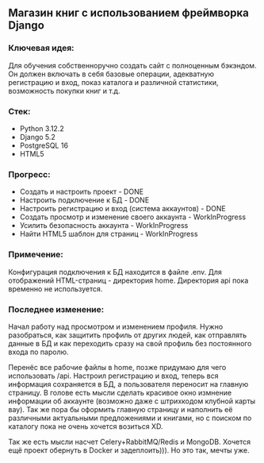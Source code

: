 ## Магазин книг с использованием фреймворка Django

### Ключевая идея:
 Для обучения собственноручно создать сайт с полноценным бэкэндом. 
 Он должен включать в себя базовые операции, адекватную регистрацию и вход, показ каталога и различной статистики, возможность покупки книг и т.д.
### Стек:
* Python 3.12.2
* Django 5.2
* PostgreSQL 16
* HTML5
### Прогресс:
* Создать и настроить проект - DONE
* Настроить подключение к БД - DONE
* Настроить регистрацию и вход (система аккаунтов) - DONE
* Создать просмотр и изменение своего аккаунта - WorkInProgress
* Усилить безопасность аккаунта - WorkInProgress
* Найти HTML5 шаблон для страниц - WorkInProgress

### Примечение:
Конфигурация подключения к БД находится в файле .env. Для отображений HTML-страниц - директория home. Директория api
пока временно не используется.

### Последнее изменение:

Начал работу над просмотром и изменением профиля. Нужно разобраться, как защитить профиль от других
людей, как отправлять данные в БД и как переходить сразу на свой профиль без постоянного 
входа по паролю.

Перенёс все рабочие файлы в home, позже придумаю для чего использовать /api.
Настроил регистрацию и вход, теперь вся информация сохраняется в БД, а пользователя
переносит на главную страницу. В голове есть мысли сделать красивое окно измнение информации об 
аккаунте (возможно даже с штрихкодом клубной карты вау). Так же пора бы оформить главную страницу
и наполнить её различными актуальными предложениями и книгами, но с поиском по каталогу
пока не очень хочется возиться XD.

Так же есть мысли насчет Celery+RabbitMQ/Redis и MongoDB. Хочется ещё проект обернуть в Docker
и задеплоить))). Но это так, мечты уже.

